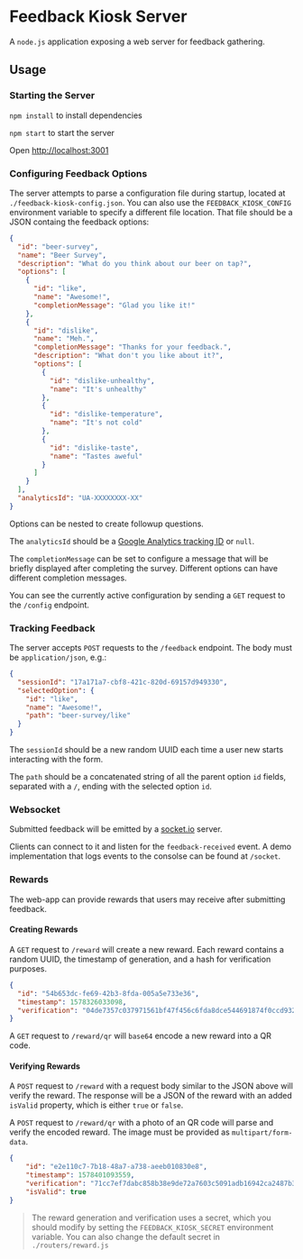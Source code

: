 # Feedback Kiosk Server

A `node.js` application exposing a web server for feedback gathering.

## Usage

### Starting the Server

`npm install` to install dependencies

`npm start` to start the server

Open [http://localhost:3001](http://localhost:3001)

### Configuring Feedback Options

The server attempts to parse a configuration file during startup, located at `./feedback-kiosk-config.json`. You can also use the `FEEDBACK_KIOSK_CONFIG` environment variable to specify a different file location. That file should be a JSON containg the feedback options:

```json
{
  "id": "beer-survey",
  "name": "Beer Survey",
  "description": "What do you think about our beer on tap?",
  "options": [
    {
      "id": "like",
      "name": "Awesome!",
      "completionMessage": "Glad you like it!"
    },
    {
      "id": "dislike",
      "name": "Meh.",
      "completionMessage": "Thanks for your feedback.",
      "description": "What don't you like about it?",
      "options": [
        {
          "id": "dislike-unhealthy",
          "name": "It's unhealthy"
        },
        {
          "id": "dislike-temperature",
          "name": "It's not cold"
        },
        {
          "id": "dislike-taste",
          "name": "Tastes aweful"
        }
      ]
    }
  ],
  "analyticsId": "UA-XXXXXXXX-XX"
}
```

Options can be nested to create followup questions.

The `analyticsId` should be a [Google Analytics tracking ID](https://support.google.com/analytics/thread/13109681?hl=en) or `null`.

The `completionMessage` can be set to configure a message that will be briefly displayed after completing the survey. Different options can have different completion messages.

You can see the currently active configuration by sending a `GET` request to the `/config` endpoint.

### Tracking Feedback

The server accepts `POST` requests to the `/feedback` endpoint. The body must be `application/json`, e.g.:

```json
{
  "sessionId": "17a171a7-cbf8-421c-820d-69157d949330",
  "selectedOption": {
    "id": "like",
    "name": "Awesome!",
    "path": "beer-survey/like"
  }
}
```

The `sessionId` should be a new random UUID each time a user new starts interacting with the form.

The `path` should be a concatenated string of all the parent option `id` fields, separated with a `/`, ending with the selected option `id`.

### Websocket

Submitted feedback will be emitted by a [socket.io](https://socket.io/) server.

Clients can connect to it and listen for the `feedback-received` event. A demo implementation that logs events to the consolse can be found at `/socket`.

### Rewards

The web-app can provide rewards that users may receive after submitting feedback.

#### Creating Rewards

A `GET` request to `/reward` will create a new reward. Each reward contains a random UUID, the timestamp of generation, and a hash for verification purposes.

```json
{
  "id": "54b653dc-fe69-42b3-8fda-005a5e733e36",
  "timestamp": 1578326033098,
  "verification": "04de7357c037971561bf47f456c6fda8dce544691874f0ccd932ea97e9bbdc02"
}
```

A `GET` request to `/reward/qr` will `base64` encode a new reward into a QR code.

#### Verifying Rewards

A `POST` request to `/reward` with a request body similar to the JSON above will verify the reward. The response will be a JSON of the reward with an added `isValid` property, which is either `true` or `false`.

A `POST` request to `/reward/qr` with a photo of an QR code will parse and verify the encoded reward. The image must be provided as `multipart/form-data`.

```json
{
    "id": "e2e110c7-7b18-48a7-a738-aeeb010830e8",
    "timestamp": 1578401093559,
    "verification": "71cc7ef7dabc858b38e9de72a7603c5091adb16942ca2487b3530017de5f5477",
    "isValid": true
}
```

> The reward generation and verification uses a secret, which you should modify by setting the `FEEDBACK_KIOSK_SECRET` environment variable. You can also change the default secret in `./routers/reward.js`

